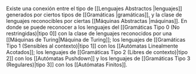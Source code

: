 Existe una conexión entre el tipo de [[Lenguajes Abstractos |lenguajes]] generados por ciertos tipos de [[Gramáticas |gramáticas]], y la clase de lenguajes reconocibles por ciertas [[Máquinas Abstractas |máquinas]]. En donde se puede reconocer a los lenguajes del [[Gramáticas Tipo 0 (No restringidas)|tipo 0]] con la clase de lenguajes reconocidos por una [[Máquinas de Turing|Máquina de Turing]]; los lenguajes de [[Gramáticas Tipo 1 (Sensibles al contexto)|tipo 1]] con los [[Autómatas Linealmente Acotados]]; los lenguajes de [[Gramáticas Tipo 2 (Libres de contexto)|tipo 2]] con los [[Autómatas Pushdown]] y los lenguajes de [[Gramáticas Tipo 3 (Regulares)|tipo 3]] con los [[Autómatas Finitos]].
